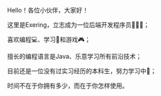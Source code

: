 Hello！各位小伙伴，大家好！

这里是Exering，立志成为一位后端开发程序员🧑🏻‍💻；

喜欢编程💻、学习📖和游戏🎮；

擅长的编程语言是Java、乐意学习所有前沿技术；

目前还是一位没有过实习经历的本科生，努力学习中📖；

时间不在于你拥有多少，而在于你怎样使用。
